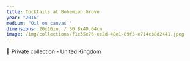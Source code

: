 ```yaml
---
title: Cocktails at Bohemian Grove
year: "2016"
medium: "Oil on canvas "
dimensions: 20x16in. / 50.8x40.64cm
image: /img/collections/f1c35e76-ee2d-48e1-89f3-e714cb8d2441.jpeg
---
```

🔴 Private collection - United Kingdom 
